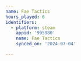 ```yaml
---
name: Fae Tactics
hours_played: 6
identifiers:
  - platform: steam
    appid: '995980'
    name: Fae Tactics
    synced_on: '2024-07-04'

---
```


